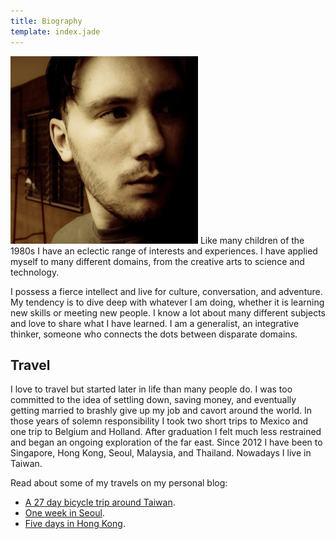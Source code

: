 ```yaml
---
title: Biography
template: index.jade
---
```


<img src="synaptic-forward-thinking.jpg" class="alignright marginleft" title="Forward thinking." alt="Forward thinking." /> Like many children of the 1980s I have an eclectic range of interests and experiences. I have applied myself to many different domains, from the creative arts to science and technology.

I possess a fierce intellect and live for culture, conversation, and adventure. My tendency is to dive deep with whatever I am doing, whether it is learning new skills or meeting new people. I know a lot about many different subjects and love to share what I have learned. I am a generalist, an integrative thinker, someone who connects the dots between disparate domains.

## Travel

I love to travel but started later in life than many people do. I was too committed to the idea of settling down, saving money, and eventually getting married to brashly give up my job and cavort around the world. In those years of solemn responsibility I took two short trips to Mexico and one trip to Belgium and Holland. After graduation I felt much less restrained and began an ongoing exploration of the far east. Since 2012 I have been to Singapore, Hong Kong, Seoul, Malaysia, and Thailand. Nowadays I live in Taiwan.

Read about some of my travels on my personal blog:

- [A 27 day bicycle trip around Taiwan](http://synapticism.com/series/taiwan-bicycle-tour-2013/).
- [One week in Seoul](http://synapticism.com/series/south-korea-2012/).
- [Five days in Hong Kong](http://synapticism.com/series/hong-kong-2012/).

